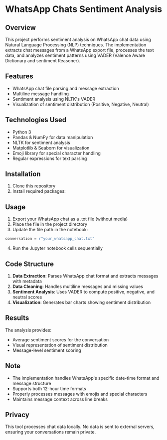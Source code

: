 # WhatsApp Chats Sentiment Analysis

## Overview
This project performs sentiment analysis on WhatsApp chat data using Natural Language Processing (NLP) techniques. The implementation extracts chat messages from a WhatsApp export file, processes the text data, and analyzes sentiment patterns using VADER (Valence Aware Dictionary and sentiment Reasoner).

## Features
- WhatsApp chat file parsing and message extraction
- Multiline message handling
- Sentiment analysis using NLTK's VADER
- Visualization of sentiment distribution (Positive, Negative, Neutral)


## Technologies Used
- Python 3
- Pandas & NumPy for data manipulation
- NLTK for sentiment analysis
- Matplotlib & Seaborn for visualization
- Emoji library for special character handling
- Regular expressions for text parsing

## Installation
1. Clone this repository
2. Install required packages:


## Usage
1. Export your WhatsApp chat as a .txt file (without media)
2. Place the file in the project directory
3. Update the file path in the notebook:
```python
conversation = r"your_whatsapp_chat.txt"
```
4. Run the Jupyter notebook cells sequentially

## Code Structure
1. **Data Extraction**: Parses WhatsApp chat format and extracts messages with metadata
2. **Data Cleaning**: Handles multiline messages and missing values
3. **Sentiment Analysis**: Uses VADER to compute positive, negative, and neutral scores
4. **Visualization**: Generates bar charts showing sentiment distribution

## Results
The analysis provides:
- Average sentiment scores for the conversation
- Visual representation of sentiment distribution
- Message-level sentiment scoring

## Note
- The implementation handles WhatsApp's specific date-time format and message structure
- Supports both 12-hour time formats
- Properly processes messages with emojis and special characters
- Maintains message context across line breaks

## Privacy
This tool processes chat data locally. No data is sent to external servers, ensuring your conversations remain private.
